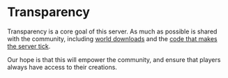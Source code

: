 # Transparency

Transparency is a core goal of this server. As much as possible is shared with the community, including [world downloads](world_downloads.md) and the [code that makes the server tick](./open_source.md).

Our hope is that this will empower the community, and ensure that players always have access to their creations.
